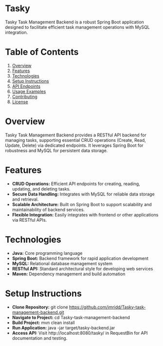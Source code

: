 # Tasky
   Tasky Task Management Backend is a robust Spring Boot application designed to facilitate efficient task management operations with MySQL integration.
# Table of Contents

1. [Overview](#overview)
2. [Features](#features)
3. [Technologies](#technologies)
4. [Setup Instructions](#setup-instructions)
5. [API Endpoints](#api-endpoints)
6. [Usage Examples](#usage-examples)
7. [Contributing](#contributing)
8. [License](#license)
# Overview
   Tasky Task Management Backend provides a RESTful API backend for managing tasks, supporting essential CRUD operations (Create, Read, Update, Delete) via dedicated endpoints. 
   It leverages Spring Boot for robustness and MySQL for persistent data storage.
# Features

- **CRUD Operations:** Efficient API endpoints for creating, reading, updating, and deleting tasks.
- **Secure Data Handling:** Integrates with MySQL for reliable data storage and retrieval.
- **Scalable Architecture:** Built on Spring Boot to support scalability and maintainability of backend services.
- **Flexible Integration:** Easily integrates with frontend or other applications via RESTful APIs.

# Technologies

 - **Java:** Core programming language
 - **Spring Boot:** Backend framework for rapid application development
 - **MySQL:** Relational database management system
 - **RESTful API:** Standard architectural style for developing web services
 - **Maven:** Dependency management and build automation
# Setup Instructions

  -  **Clone Repository:** git clone https://github.com/imridd/Tasky-task-management-backend.git
  -  **Navigate to Project:** cd Tasky-task-management-backend
  -  **Build Project:** mvn clean install
  -  **Run Application:** java -jar target/tasky-backend.jar
  -  **Access API:** Visit http://localhost:8080/tasky/ in RequestBin for API documentation and testing.


